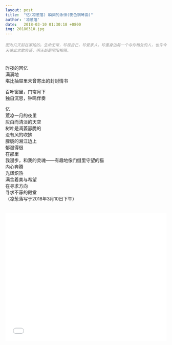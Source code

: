 ```yaml
---
layout: post
title:  "忆(凉葱落) 瞬间的永恒(夜色钢琴曲)"
author: '凉葱落'
date:   2018-03-10 01:30:18 +0800
img: 20180310.jpg
---
```

<h5 style="color:#999; font-size:12px;font-weight:300">图为几天前在家拍的。生命无常，珍视自己，珍爱家人，珍重身边每一个与你相处的人，也许今天彼此欢歌笑语，明天却是阴阳相隔。</h5>
<br>
昨夜的回忆<br>
满满地<br>
堪比抽屉里未曾寄出的封封情书<br>

百叶窗里，门帘月下<br>
独自沉思，钟鸣伴奏<br>

忆<br>
荒凉一月的夜里<br>
灰白而清淡的天空<br>
树叶是凋萎瑟脆的<br>
没有风的吹拂<br>
朦胧的湘江边上<br>
郁湿得很<br>
在那里<br>
我漫步，和我的灵魂——有趣地像门缝里守望的猫<br>
内心奔腾<br>
光辉炽热<br>
满含着美与希望<br>
在寻求方向<br>
寻求不寐的殿堂<br>
（凉葱落写于2018年3月10日下午）<br>
　　


<iframe frameborder="0" src="//music.163.com/outchain/player?type=0&id=2071413342&auto=1&height=430" allowfullscreen style="width:100%;height:400px"></iframe>
